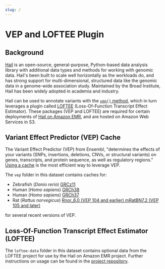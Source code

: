 ```yaml
---
slug: /
---
```


# VEP and LOFTEE Plugin

## Background

[Hail](https://hail.is/) is an open-source, general-purpose, Python-based data analysis library with additional data types and methods for working with genomic data.  Hail's been built to scale well horizontally as the workloads do, and has strong support for multi-dimensional, structured data like the genomic data in a genome-wide association study.  Maintained by the Broad Institute, Hail has been widely adopted in academia and industry.

Hail can be used to annotate variants with the [`vep()` method](https://hail.is/docs/0.2/methods/genetics.html#hail.methods.vep), which in turn leverages a plugin called [LOFTEE](https://github.com/konradjk/loftee) (Loss-Of-Function Transcript Effect Estimator).  These packages (VEP and LOFTEE) are required for certain deployments of [Hail on Amazon EMR](https://github.com/privoit/emr-hail), and are hosted on Amazon Web Services in S3.

## Variant Effect Predictor (VEP) Cache

The Variant Effect Predictor (VEP) from Ensembl, "determines the effects of your variants (SNPs, insertions, deletions, CNVs, or structural variants) on genes, transcripts, and protein sequence, as well as regulatory regions."  [Using a cache](https://uswest.ensembl.org/info/docs/tools/vep/script/vep_cache.html#cache) is the most efficient way to leverage VEP.

The `vep` folder in this dataset contains caches for:

- Zebrafish (_Danio rerio_) [GRCz11](http://uswest.ensembl.org/Danio_rerio/Info/Index)
- Human (_Homo sapiens_) [GRCh38](http://uswest.ensembl.org/Homo_sapiens/Info/Index)
- Human (_Homo sapiens_) [GRCh37](https://grch37.ensembl.org/Homo_sapiens/Info/Index)
- Rat (_Rattus norvegicus_) [Rnor_6.0 (VEP 104 and earlier) mRatBN7.2 (VEP 105 and later)](https://uswest.ensembl.org/Rattus_norvegicus/Info/Index)

for several recent versions of VEP.

## Loss-Of-Function Transcript Effect Estimator (LOFTEE)

The `loftee-data` folder in this dataset contains optional data from the LOFTEE project for use by the Hail on Amazon EMR project.  Further instructions on usage can be found in the [project repository](https://github.com/privoit/emr-hail/blob/master/packer/docs/vep-install.md#hail-vep-configuration-json).

